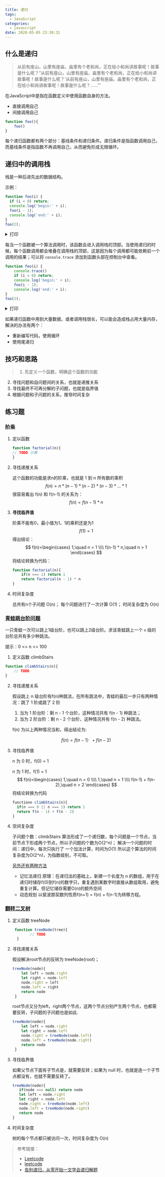 ```yaml
---
title: 递归
tags:
  - JavaScript
categories:
  - javascript
date: 2020-05-05 23:30:31
---
```



## 什么是递归

> 从前有座山，山里有座庙，庙里有个老和尚，正在给小和尚讲故事呢！故事是什么呢？“从前有座山，山里有座庙，庙里有个老和尚，正在给小和尚讲故事呢！故事是什么呢？‘从前有座山，山里有座庙，庙里有个老和尚，正在给小和尚讲故事呢！故事是什么呢？……’”

在JavaScript中是指在函数定义中使用函数自身的方法。
-   直接调用自己
-   间接调用自己

``` javascript
function foo(){
    foo()
}
```
每个递归函数都有两个部分：基线条件和递归条件。递归条件是指函数调用自己，而基线条件是指函数不再调用自己，从而避免形成无限循环。

## 递归中的调用栈

栈是一种后进先出的数据结构。

示例：

```javascript
function foo(i) {
  if (i < 0) return;
  console.log('begin:' + i);
  foo(i - 1);
  console.log('end:' + i);
}
foo(2);
```
<details>
  <summary>打印</summary>
  <pre>
    begin 2
    begin 1
    begin 0
    end 0
    end 1
    end 2
  </pre>
</details>

每当一个函数被一个算法调用时，该函数会进入调用栈的顶部。当使用递归的时候，每个函数调用都会堆叠在调用栈的顶部，这是因为每个调用都可能依赖前一个调用的结果；可以将 `console.trace` 添加到函数头部在控制台中查看。

```javascript
function foo(i) {
    console.trace()
    if (i < 0) return;
    console.log('begin:' + i);
    foo(i - 1);
    console.log('end:' + i);
}
foo(2);
```
<details>
<summary>打印</summary>
<pre>
<code>
recursion.js:67 console.trace
foo @ recursion.js:67
(anonymous) @ recursion.js:73
recursion.js:69 begin:2
recursion.js:67 console.trace
foo @ recursion.js:67
foo @ recursion.js:70
(anonymous) @ recursion.js:73
recursion.js:69 begin:1
recursion.js:67 console.trace
foo @ recursion.js:67
foo @ recursion.js:70
foo @ recursion.js:70
(anonymous) @ recursion.js:73
recursion.js:69 begin:0
recursion.js:67 console.trace
foo @ recursion.js:67
foo @ recursion.js:70
foo @ recursion.js:70
foo @ recursion.js:70
(anonymous) @ recursion.js:73
recursion.js:71 end:0
recursion.js:71 end:1
recursion.js:71 end:2
</code>
</pre>
</details>

如果递归函数中用到大量数据，或者调用栈很长，可以能会造成栈占用大量内存，解决的办法有两个：
-   重新编写代码，使用循环
-   使用尾递归


## 技巧和思路

> 1. 先定义一个函数，明确这个函数的功能
2. 寻找问题和自问题间的关系，也就是递推关系
3. 寻找最终不可再分解的子问题，也就是临界值
4. 根据问题和子问题的关系，推导时间复杂

## 练习题

### 阶乘

1. 定以函数

    ```javascript
    function factorial(n){
    // TODO 计算
    }
    ```

2. 寻找递推关系

    这个函数的功能是求n的阶乘，也就是 1 到 n 所有数的乘积
    $$f(n) = n * (n - 1) * (n - 2) * (n - 3) * ... * 1$$
    很容易看出 f(n) 和 f(n-1) 的关系为：
    $$f(n) = f(n-1) * n$$

3. **寻找临界值**

    阶乘不能有0，最小值为1，1的乘积还是为1
    $$f(1) = 1$$
    得出结论：
    $$
    f(n)=\begin{cases}
    1,\quad n = 1 \\\\
    f(n-1) * n,\quad n > 1
    \end{cases}
    $$
    将结论转换为代码：
    ```javascript
    function factorial(n){
        if(n === 1) return 1
        return factorial(n - 1) * n
    }
    ```
4. 时间复杂度

    总共有n个子问题 O(n)；
    每个问题进行了一次计算 O(1)；
    时间复杂度为 O(n)

###  [青蛙跳台阶问题](https://leetcode-cn.com/problems/climbing-stairs/)

一只青蛙一次可以跳上1级台阶，也可以跳上2级台阶。求该青蛙跳上一个 `n` 级的台阶总共有多少种跳法。

提示：0 <= n <= 100

1. 定义函数 climbStairs
```javascript
function climbStairs(n){
    // TODO
}
```
2. 寻找递推关系

   假设跳上 n 级台阶有f(n)种跳法，在所有跳法中，青蛙的最后一步只有两种情况：跳了 1 阶或跳了 2 阶
     1. 当为 1 阶台阶：剩 n - 1 个台阶，这种情况共有 f(n - 1) 种跳法；
     2. 当为 2 阶台阶：剩 n - 2 个台阶，这种情况共有 f(n - 2) 种跳法。
   
   f(n) 为以上两种情况当和，得出结论为:
   
   $$f(n) = f(n - 1） + f(n - 2)$$
   
3. 寻找临界值

   n 为 0 时，f(0) = 1

   n 为 1 时，f(1) = 1
   $$
   f(n)=\begin{cases}
   1,\quad n = 0 \\\\
   1,\quad n = 1 \\\\
   f(n-1) + f(n-2),\quad n > 2
   \end{cases}
   $$
   将结论转换为代码

   ```javascript
   functionn climbStairs(n){
     if(n === 0 || n === 1) return 1
     return f(n - 1) + f(n - 2)
   }
   ```

4. 空间复杂度

   子问题个数：climbStairs 算法形成了一个递归数，每个问题是一个节点，当前节点下形成两个节点，所以子问题的个数为O(2^n)；
   解决一个问题的时间：递归中，每次只执行了 一个加法计算，时间为O(1)
   所以这个算法的时间复杂度为O(2^n)，为指数级别，不可取。

   [另外还有两种方法](https://leetcode-cn.com/problems/qing-wa-tiao-tai-jie-wen-ti-lcof/solution/mian-shi-ti-10-ii-qing-wa-tiao-tai-jie-wen-ti-dong/)
   - 记忆法递归
        原理：在递归法的基础上，新建一个长度为 n 的数组，用于在递归时储存f(0)到f(n)的数字只，重复遇到某数字时直接从数组取用，避免重复计算。但记忆储存需要O(n)的额外空间
   - 动态规划
        以斐波那契数列性质f(n+1) = f(n) + f(n-1)为转移方程。


### [翻转二叉树](https://leetcode-cn.com/problems/invert-binary-tree/)

1.  定义函数 treeNode

    ```javascript
     function treeNode(tree){
            // TODO
      }
    ```

2. 寻找递推关系

    假设解决root节点的反转为 treeNode(root)；
    ```javascript
    treeNode(node){
        let left = node.right
        let right = node.left
        node.right = left
        node.left = right
        return node
     }
    ```
    root节点又分为left，right两个节点，这两个节点分别产生两个节点，也都需要反转，子问题的子问题也是如此.
    ```javascript
    treeNode(node){
        let left = node.right
        let right = node.left
        node.right = treeNode(node.left)
        node.left = treeNode(node.right)
        return node
     }
     ```
3. 寻找临界值

    如果父节点下面有子节点是，就需要反转；如果为 null 时，也就是连一个子节点都没有，也就不需要反转了。
     ```javascript
    treeNode(node){
        if(node === null) return node
        let left = node.right
        let right = node.left
        node.right = treeNode(node.left)
        node.left = treeNode(node.right)
        return node
     }
     ```
4. 时间复杂度

    树的每个节点都只被访问一次，时间复杂度为 O(n)



>参考链接：
>- [Leetcode](https://leetcode-cn.com/problems/invert-binary-tree/)
>- [leetcode](https://leetcode-cn.com/problems/climbing-stairs/)
>- [告别递归，从零开始一文学会递归解题](https://www.cxyxiaowu.com/7259.html)